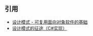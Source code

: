 ## 引用
- [设计模式 - 可复用面向对象软件的基础](https://book.douban.com/subject/1052241/)
- [设计模式的征途（C#实现）](https://www.cnblogs.com/edisonchou/p/7512912.html)